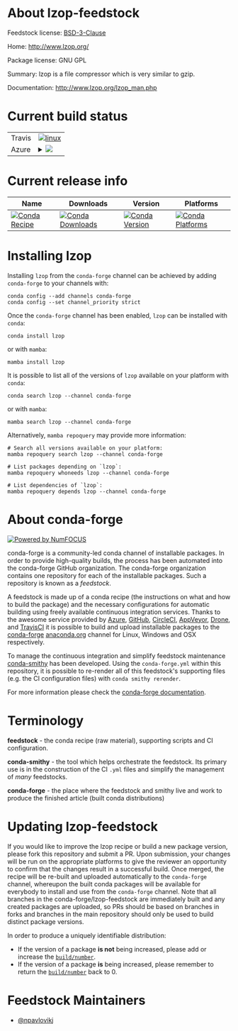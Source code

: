 About lzop-feedstock
====================

Feedstock license: [BSD-3-Clause](https://github.com/conda-forge/lzop-feedstock/blob/main/LICENSE.txt)

Home: http://www.lzop.org/

Package license: GNU GPL

Summary: lzop is a file compressor which is very similar to gzip.

Documentation: http://www.lzop.org/lzop_man.php

Current build status
====================


<table><tr>
    <td>Travis</td>
    <td>
      <a href="https://app.travis-ci.com/conda-forge/lzop-feedstock">
        <img alt="linux" src="https://img.shields.io/travis/com/conda-forge/lzop-feedstock/main.svg?label=Linux">
      </a>
    </td>
  </tr>
    
  <tr>
    <td>Azure</td>
    <td>
      <details>
        <summary>
          <a href="https://dev.azure.com/conda-forge/feedstock-builds/_build/latest?definitionId=6199&branchName=main">
            <img src="https://dev.azure.com/conda-forge/feedstock-builds/_apis/build/status/lzop-feedstock?branchName=main">
          </a>
        </summary>
        <table>
          <thead><tr><th>Variant</th><th>Status</th></tr></thead>
          <tbody><tr>
              <td>linux_64</td>
              <td>
                <a href="https://dev.azure.com/conda-forge/feedstock-builds/_build/latest?definitionId=6199&branchName=main">
                  <img src="https://dev.azure.com/conda-forge/feedstock-builds/_apis/build/status/lzop-feedstock?branchName=main&jobName=linux&configuration=linux%20linux_64_" alt="variant">
                </a>
              </td>
            </tr><tr>
              <td>linux_aarch64</td>
              <td>
                <a href="https://dev.azure.com/conda-forge/feedstock-builds/_build/latest?definitionId=6199&branchName=main">
                  <img src="https://dev.azure.com/conda-forge/feedstock-builds/_apis/build/status/lzop-feedstock?branchName=main&jobName=linux&configuration=linux%20linux_aarch64_" alt="variant">
                </a>
              </td>
            </tr><tr>
              <td>linux_ppc64le</td>
              <td>
                <a href="https://dev.azure.com/conda-forge/feedstock-builds/_build/latest?definitionId=6199&branchName=main">
                  <img src="https://dev.azure.com/conda-forge/feedstock-builds/_apis/build/status/lzop-feedstock?branchName=main&jobName=linux&configuration=linux%20linux_ppc64le_" alt="variant">
                </a>
              </td>
            </tr><tr>
              <td>osx_64</td>
              <td>
                <a href="https://dev.azure.com/conda-forge/feedstock-builds/_build/latest?definitionId=6199&branchName=main">
                  <img src="https://dev.azure.com/conda-forge/feedstock-builds/_apis/build/status/lzop-feedstock?branchName=main&jobName=osx&configuration=osx%20osx_64_" alt="variant">
                </a>
              </td>
            </tr><tr>
              <td>osx_arm64</td>
              <td>
                <a href="https://dev.azure.com/conda-forge/feedstock-builds/_build/latest?definitionId=6199&branchName=main">
                  <img src="https://dev.azure.com/conda-forge/feedstock-builds/_apis/build/status/lzop-feedstock?branchName=main&jobName=osx&configuration=osx%20osx_arm64_" alt="variant">
                </a>
              </td>
            </tr>
          </tbody>
        </table>
      </details>
    </td>
  </tr>
</table>

Current release info
====================

| Name | Downloads | Version | Platforms |
| --- | --- | --- | --- |
| [![Conda Recipe](https://img.shields.io/badge/recipe-lzop-green.svg)](https://anaconda.org/conda-forge/lzop) | [![Conda Downloads](https://img.shields.io/conda/dn/conda-forge/lzop.svg)](https://anaconda.org/conda-forge/lzop) | [![Conda Version](https://img.shields.io/conda/vn/conda-forge/lzop.svg)](https://anaconda.org/conda-forge/lzop) | [![Conda Platforms](https://img.shields.io/conda/pn/conda-forge/lzop.svg)](https://anaconda.org/conda-forge/lzop) |

Installing lzop
===============

Installing `lzop` from the `conda-forge` channel can be achieved by adding `conda-forge` to your channels with:

```
conda config --add channels conda-forge
conda config --set channel_priority strict
```

Once the `conda-forge` channel has been enabled, `lzop` can be installed with `conda`:

```
conda install lzop
```

or with `mamba`:

```
mamba install lzop
```

It is possible to list all of the versions of `lzop` available on your platform with `conda`:

```
conda search lzop --channel conda-forge
```

or with `mamba`:

```
mamba search lzop --channel conda-forge
```

Alternatively, `mamba repoquery` may provide more information:

```
# Search all versions available on your platform:
mamba repoquery search lzop --channel conda-forge

# List packages depending on `lzop`:
mamba repoquery whoneeds lzop --channel conda-forge

# List dependencies of `lzop`:
mamba repoquery depends lzop --channel conda-forge
```


About conda-forge
=================

[![Powered by
NumFOCUS](https://img.shields.io/badge/powered%20by-NumFOCUS-orange.svg?style=flat&colorA=E1523D&colorB=007D8A)](https://numfocus.org)

conda-forge is a community-led conda channel of installable packages.
In order to provide high-quality builds, the process has been automated into the
conda-forge GitHub organization. The conda-forge organization contains one repository
for each of the installable packages. Such a repository is known as a *feedstock*.

A feedstock is made up of a conda recipe (the instructions on what and how to build
the package) and the necessary configurations for automatic building using freely
available continuous integration services. Thanks to the awesome service provided by
[Azure](https://azure.microsoft.com/en-us/services/devops/), [GitHub](https://github.com/),
[CircleCI](https://circleci.com/), [AppVeyor](https://www.appveyor.com/),
[Drone](https://cloud.drone.io/welcome), and [TravisCI](https://travis-ci.com/)
it is possible to build and upload installable packages to the
[conda-forge](https://anaconda.org/conda-forge) [anaconda.org](https://anaconda.org/)
channel for Linux, Windows and OSX respectively.

To manage the continuous integration and simplify feedstock maintenance
[conda-smithy](https://github.com/conda-forge/conda-smithy) has been developed.
Using the ``conda-forge.yml`` within this repository, it is possible to re-render all of
this feedstock's supporting files (e.g. the CI configuration files) with ``conda smithy rerender``.

For more information please check the [conda-forge documentation](https://conda-forge.org/docs/).

Terminology
===========

**feedstock** - the conda recipe (raw material), supporting scripts and CI configuration.

**conda-smithy** - the tool which helps orchestrate the feedstock.
                   Its primary use is in the construction of the CI ``.yml`` files
                   and simplify the management of *many* feedstocks.

**conda-forge** - the place where the feedstock and smithy live and work to
                  produce the finished article (built conda distributions)


Updating lzop-feedstock
=======================

If you would like to improve the lzop recipe or build a new
package version, please fork this repository and submit a PR. Upon submission,
your changes will be run on the appropriate platforms to give the reviewer an
opportunity to confirm that the changes result in a successful build. Once
merged, the recipe will be re-built and uploaded automatically to the
`conda-forge` channel, whereupon the built conda packages will be available for
everybody to install and use from the `conda-forge` channel.
Note that all branches in the conda-forge/lzop-feedstock are
immediately built and any created packages are uploaded, so PRs should be based
on branches in forks and branches in the main repository should only be used to
build distinct package versions.

In order to produce a uniquely identifiable distribution:
 * If the version of a package **is not** being increased, please add or increase
   the [``build/number``](https://docs.conda.io/projects/conda-build/en/latest/resources/define-metadata.html#build-number-and-string).
 * If the version of a package **is** being increased, please remember to return
   the [``build/number``](https://docs.conda.io/projects/conda-build/en/latest/resources/define-metadata.html#build-number-and-string)
   back to 0.

Feedstock Maintainers
=====================

* [@npavlovikj](https://github.com/npavlovikj/)


